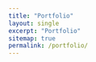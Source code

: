 ```yaml
---
title: "Portfolio"
layout: single
excerpt: "Portfolio"
sitemap: true
permalink: /portfolio/
---
```

